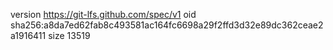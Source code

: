 version https://git-lfs.github.com/spec/v1
oid sha256:a8da7ed62fab8c493581ac164fc6698a29f2ffd3d32e89dc362ceae2a1916411
size 13519
